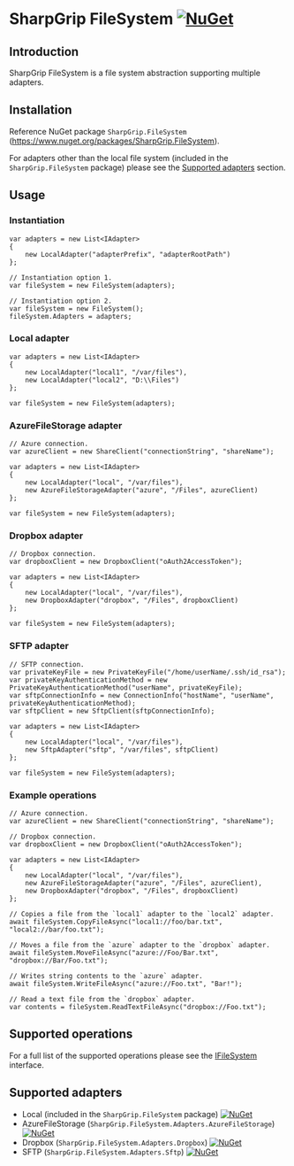 # SharpGrip FileSystem [![NuGet](https://img.shields.io/nuget/v/SharpGrip.FileSystem)](https://www.nuget.org/packages/SharpGrip.FileSystem)

## Introduction
SharpGrip FileSystem is a file system abstraction supporting multiple adapters.

## Installation
Reference NuGet package `SharpGrip.FileSystem` (https://www.nuget.org/packages/SharpGrip.FileSystem).

For adapters other than the local file system (included in the `SharpGrip.FileSystem` package) please see the [Supported adapters](#supported-adapters) section.

## Usage

### Instantiation
```
var adapters = new List<IAdapter>
{
    new LocalAdapter("adapterPrefix", "adapterRootPath")
};

// Instantiation option 1.
var fileSystem = new FileSystem(adapters);

// Instantiation option 2.
var fileSystem = new FileSystem();
fileSystem.Adapters = adapters;
```

### Local adapter
```
var adapters = new List<IAdapter>
{
    new LocalAdapter("local1", "/var/files"),
    new LocalAdapter("local2", "D:\\Files")
};

var fileSystem = new FileSystem(adapters);
```

### AzureFileStorage adapter
```
// Azure connection.
var azureClient = new ShareClient("connectionString", "shareName");

var adapters = new List<IAdapter>
{
    new LocalAdapter("local", "/var/files"),
    new AzureFileStorageAdapter("azure", "/Files", azureClient)
};

var fileSystem = new FileSystem(adapters);
```

### Dropbox adapter
```
// Dropbox connection.
var dropboxClient = new DropboxClient("oAuth2AccessToken");

var adapters = new List<IAdapter>
{
    new LocalAdapter("local", "/var/files"),
    new DropboxAdapter("dropbox", "/Files", dropboxClient)
};

var fileSystem = new FileSystem(adapters);
```

### SFTP adapter
```
// SFTP connection.
var privateKeyFile = new PrivateKeyFile("/home/userName/.ssh/id_rsa");
var privateKeyAuthenticationMethod = new PrivateKeyAuthenticationMethod("userName", privateKeyFile);
var sftpConnectionInfo = new ConnectionInfo("hostName", "userName", privateKeyAuthenticationMethod);
var sftpClient = new SftpClient(sftpConnectionInfo);

var adapters = new List<IAdapter>
{
    new LocalAdapter("local", "/var/files"),
    new SftpAdapter("sftp", "/var/files", sftpClient)
};

var fileSystem = new FileSystem(adapters);
```

### Example operations
```
// Azure connection.
var azureClient = new ShareClient("connectionString", "shareName");

// Dropbox connection.
var dropboxClient = new DropboxClient("oAuth2AccessToken");

var adapters = new List<IAdapter>
{
    new LocalAdapter("local", "/var/files"),
    new AzureFileStorageAdapter("azure", "/Files", azureClient),
    new DropboxAdapter("dropbox", "/Files", dropboxClient)
};

// Copies a file from the `local1` adapter to the `local2` adapter.
await fileSystem.CopyFileAsync("local1://foo/bar.txt", "local2://bar/foo.txt");

// Moves a file from the `azure` adapter to the `dropbox` adapter.
await fileSystem.MoveFileAsync("azure://Foo/Bar.txt", "dropbox://Bar/Foo.txt");

// Writes string contents to the `azure` adapter.
await fileSystem.WriteFileAsync("azure://Foo.txt", "Bar!");

// Read a text file from the `dropbox` adapter.
var contents = fileSystem.ReadTextFileAsync("dropbox://Foo.txt");
```

## Supported operations
For a full list of the supported operations please see the [IFileSystem](../master/FileSystem/src/IFileSystem.cs) interface.

## Supported adapters
- Local (included in the `SharpGrip.FileSystem` package) [![NuGet](https://img.shields.io/nuget/v/SharpGrip.FileSystem)](https://www.nuget.org/packages/SharpGrip.FileSystem)
- AzureFileStorage (`SharpGrip.FileSystem.Adapters.AzureFileStorage`) [![NuGet](https://img.shields.io/nuget/v/SharpGrip.FileSystem.Adapters.AzureFileStorage)](https://www.nuget.org/packages/SharpGrip.FileSystem.Adapters.AzureFileStorage)
- Dropbox (`SharpGrip.FileSystem.Adapters.Dropbox`) [![NuGet](https://img.shields.io/nuget/v/SharpGrip.FileSystem.Adapters.Dropbox)](https://www.nuget.org/packages/SharpGrip.FileSystem.Adapters.Dropbox)
- SFTP (`SharpGrip.FileSystem.Adapters.Sftp`) [![NuGet](https://img.shields.io/nuget/v/SharpGrip.FileSystem.Adapters.Sftp)](https://www.nuget.org/packages/SharpGrip.FileSystem.Adapters.Sftp)